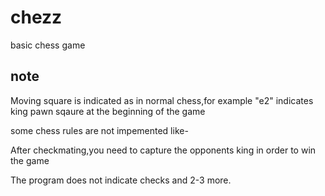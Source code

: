 # chezz
basic chess game
## note

Moving square is indicated as in normal chess,for example "e2" indicates king pawn sqaure at the beginning of the game

  some chess rules are not impemented like-

After checkmating,you need to capture the opponents king in order to win the game

The program does not indicate checks and 2-3 more.
